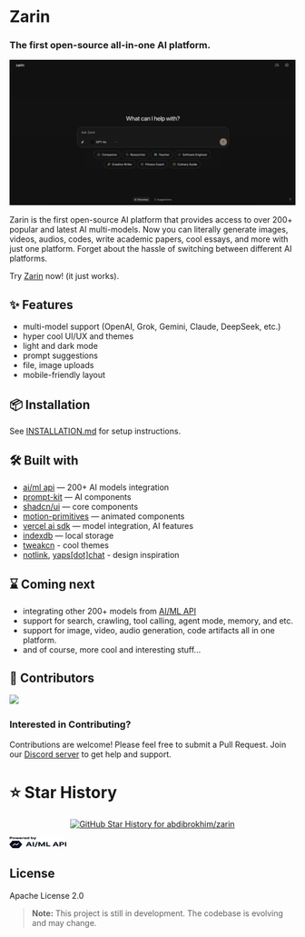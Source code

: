 # Zarin

### The first open-source all-in-one AI platform.

![Zarin screenshot](./public/zarin-ui.png)

Zarin is the first open-source AI platform that provides access to over 200+ popular and latest AI multi-models. 
Now you can literally generate images, videos, audios, codes, write academic papers, cool essays, and more with just one platform. Forget about the hassle of switching between different AI platforms. 

Try [Zarin](https://zarin.vercel.app) now! (it just works).

## ✨ Features

- multi-model support (OpenAI, Grok, Gemini, Claude, DeepSeek, etc.)
- hyper cool UI/UX and themes
- light and dark mode
- prompt suggestions
- file, image uploads
- mobile-friendly layout

## 📦 Installation

See [INSTALLATION.md](./INSTALLATION.md) for setup instructions.

## 🛠️ Built with

- [ai/ml api](https://aimlapi.com) — 200+ AI models integration
- [prompt-kit](https://prompt-kit.com/) — AI components
- [shadcn/ui](https://ui.shadcn.com) — core components
- [motion-primitives](https://motion-primitives.com) — animated components
- [vercel ai sdk](https://vercel.com/blog/introducing-the-vercel-ai-sdk) — model integration, AI features
- [indexdb](https://developer.mozilla.org/en-US/docs/Web/API/IndexedDB_API) — local storage
- [tweakcn](https://tweakcn.com/) - cool themes
- [notlink](https://notl.ink/), [yaps[dot]chat](https://yaps.chat/) - design inspiration

## ⌛️ Coming next

- integrating other 200+ models from [AI/ML API](https://aimlapi.com)
- support for search, crawling, tool calling, agent mode, memory, and etc.
- support for image, video, audio generation, code artifacts all in one platform.
- and of course, more cool and interesting stuff...


## 💙 Contributors
<a href="https://github.com/abdibrokhim/zarin/graphs/contributors">
  <img src="https://contrib.rocks/image?repo=abdibrokhim/zarin" />
</a>

### Interested in Contributing?
Contributions are welcome! Please feel free to submit a Pull Request. Join our [Discord server](https://discord.gg/nUdcd9p8Ae) to get help and support.

# ⭐️ Star History

<p align="center">
  <a target="_blank" href="https://star-history.com/#abdibrokhim/zarin&Date">
    <picture>
      <source media="(prefers-color-scheme: dark)" srcset="https://api.star-history.com/svg?repos=abdibrokhim/zarin&type=Date&theme=dark">
      <img alt="GitHub Star History for abdibrokhim/zarin" src="https://api.star-history.com/svg?repos=abdibrokhim/zarin&type=Date">
    </picture>
  </a>
</p>


<a href="https://aimlapi.com?utm_source=abdibrokhim">
  <img src="/public/powered-by-aimlapi.svg" width="100" height="20" alt="AI/ML API" style="background-color: white;">
</a>

## License

Apache License 2.0

> **Note:** This project is still in development. The codebase is evolving and may change.